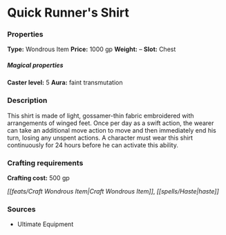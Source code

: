 ﻿---
Title: "Quick Runner's Shirt"
Type: "Wondrous Item"
Price: "1000 gp"
Weight: "–"
Slot: "Chest"
Caster level: "5"
Aura: "faint transmutation"
Description: |
  "This shirt is made of light, gossamer-thin fabric embroidered with arrangements of winged feet. Once per day as a swift action, the wearer can take an additional move action to move and then immediately end his turn, losing any unspent actions. A character must wear this shirt continuously for 24 hours before he can activate this ability."
Crafting cost: "500 gp"
Sources: "['Ultimate Equipment']"
---

# Quick Runner's Shirt

### Properties

**Type:** Wondrous Item **Price:** 1000 gp **Weight:** – **Slot:** Chest

##### Magical properties

**Caster level:** 5 **Aura:** faint transmutation

### Description

This shirt is made of light, gossamer-thin fabric embroidered with arrangements of winged feet. Once per day as a swift action, the wearer can take an additional move action to move and then immediately end his turn, losing any unspent actions. A character must wear this shirt continuously for 24 hours before he can activate this ability.

### Crafting requirements

**Crafting cost:** 500 gp

_[[feats/Craft Wondrous Item|Craft Wondrous Item]]_, _[[spells/Haste|haste]]_

### Sources

* Ultimate Equipment